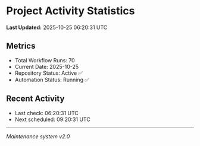 # Project Activity Statistics

**Last Updated:** 2025-10-25 06:20:31 UTC

## Metrics
- Total Workflow Runs: 70
- Current Date: 2025-10-25
- Repository Status: Active ✅
- Automation Status: Running ✅

## Recent Activity
- Last check: 06:20:31 UTC
- Next scheduled: 09:20:31 UTC

---
*Maintenance system v2.0*
